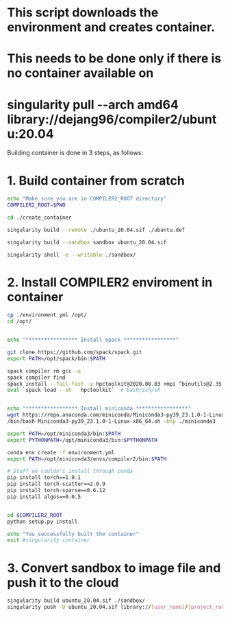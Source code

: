 # This script downloads the environment and creates container. 

# This needs to be done only if there is no container available on
# singularity pull --arch amd64 library://dejang96/compiler2/ubuntu:20.04

Building container is done in 3 steps, as follows:


# 1. Build container from scratch

```bash
echo "Make sure you are in COMPILER2_ROOT directory"
COMPILER2_ROOT=$PWD

cd ./create_container

singularity build --remote ./ubuntu_20.04.sif ./ubuntu.def

singularity build --sandbox sandbox ubuntu_20.04.sif

singularity shell -e --writable ./sandbox/
```

# 2. Install COMPILER2 enviroment in container

```bash
cp ./environment.yml /opt/
cd /opt/


echo "***************** Install spack *****************"

git clone https://github.com/spack/spack.git
export PATH=/opt/spack/bin:$PATH

spack compiler rm gcc -a
spack compiler find
spack install --fail-fast -y hpctoolkit@2020.08.03 +mpi ^binutils@2.35
eval `spack load --sh   hpctoolkit`  # bash/zsh/sh


echo "***************** Install miniconda *****************"
wget https://repo.anaconda.com/miniconda/Miniconda3-py39_23.1.0-1-Linux-x86_64.sh
/bin/bash Miniconda3-py39_23.1.0-1-Linux-x86_64.sh -bfp ./miniconda3

export PATH=/opt/miniconda3/bin:$PATH
export PYTHONPATH=/opt/miniconda3/bin:$PYTHONPATH

conda env create -f environment.yml
export PATH=/opt/miniconda3/envs/compiler2/bin:$PATH

# Stuff we couldn't install through conda
pip install torch==1.9.1
pip install torch-scatter==2.0.9
pip install torch-sparse==0.6.12
pip install algos==0.0.5


cd $COMPILER2_ROOT
python setup.py install

echo "You successfully built the container"
exit #singularity container
```

# 3. Convert sandbox to image file and push it to the cloud
```bash
singularity build ubuntu_20.04.sif ./sandbox/
singularity push -U ubuntu_20.04.sif library://[user_name]/[project_name]/[image_name:version]
```


